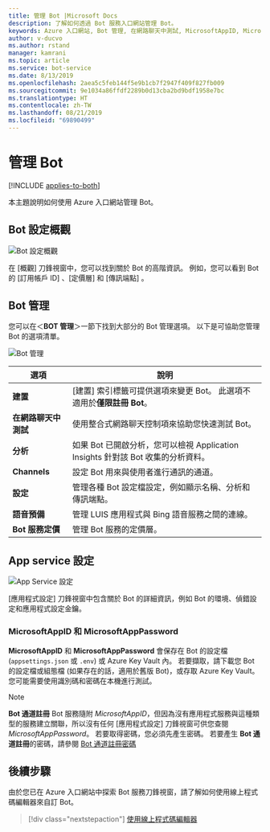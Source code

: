 ```yaml
---
title: 管理 Bot |Microsoft Docs
description: 了解如何透過 Bot 服務入口網站管理 Bot。
keywords: Azure 入口網站, Bot 管理, 在網路聊天中測試, MicrosoftAppID, MicrosoftAppPassword, 應用程式設定
author: v-ducvo
ms.author: rstand
manager: kamrani
ms.topic: article
ms.service: bot-service
ms.date: 8/13/2019
ms.openlocfilehash: 2aea5c5feb144f5e9b1cb7f2947f409f827fb009
ms.sourcegitcommit: 9e1034a86ffdf2289b0d13cba2bd9bdf1958e7bc
ms.translationtype: HT
ms.contentlocale: zh-TW
ms.lasthandoff: 08/21/2019
ms.locfileid: "69890499"
---
```

# <a name="manage-a-bot"></a>管理 Bot

[!INCLUDE [applies-to-both](includes/applies-to-both.md)]

本主題說明如何使用 Azure 入口網站管理 Bot。

## <a name="bot-settings-overview"></a>Bot 設定概觀

![Bot 設定概觀](~/media/azure-manage-a-bot/overview.png)

在 [概觀]  刀鋒視窗中，您可以找到關於 Bot 的高階資訊。 例如，您可以看到 Bot 的 [訂用帳戶 ID]  、[定價層]  和 [傳訊端點]  。

## <a name="bot-management"></a>Bot 管理

 您可以在＜**BOT 管理**＞一節下找到大部分的 Bot 管理選項。 以下是可協助您管理 Bot 的選項清單。

![Bot 管理](~/media/azure-manage-a-bot/bot-management.png)

| 選項 |  說明 |
| ---- | ---- |
| **建置** | [建置] 索引標籤可提供選項來變更 Bot。 此選項不適用於**僅限註冊 Bot**。 |
| **在網路聊天中測試** | 使用整合式網路聊天控制項來協助您快速測試 Bot。 |
| **分析** | 如果 Bot 已開啟分析，您可以檢視 Application Insights 針對該 Bot 收集的分析資料。 |
| **Channels** | 設定 Bot 用來與使用者進行通訊的通道。 |
| **設定** | 管理各種 Bot 設定檔設定，例如顯示名稱、分析和傳訊端點。 |
| **語音預備** | 管理 LUIS 應用程式與 Bing 語音服務之間的連線。 |
| **Bot 服務定價** | 管理 Bot 服務的定價層。 |

## <a name="app-service-settings"></a>App service 設定

![App Service 設定](~/media/azure-manage-a-bot/app-service-settings.png)

[應用程式設定]  刀鋒視窗中包含關於 Bot 的詳細資訊，例如 Bot 的環境、偵錯設定和應用程式設定金鑰。

### <a name="microsoftappid-and-microsoftapppassword"></a>MicrosoftAppID 和 MicrosoftAppPassword

**MicrosoftAppID** 和 **MicrosoftAppPassword** 會保存在 Bot 的設定檔 (`appsettings.json` 或 `.env`) 或 Azure Key Vault 內。 若要擷取，請下載您 Bot 的設定檔或組態檔 (如果存在的話，適用於舊版 Bot)，或存取 Azure Key Vault。 您可能需要使用識別碼和密碼在本機進行測試。

> [!NOTE]
> **Bot 通道註冊** Bot 服務隨附 *MicrosoftAppID*，但因為沒有應用程式服務與這種類型的服務建立關聯，所以沒有任何 [應用程式設定]  刀鋒視窗可供您查閱 *MicrosoftAppPassword*。 若要取得密碼，您必須先產生密碼。 若要產生 **Bot 通道註冊**的密碼，請參閱 [Bot 通道註冊密碼](bot-service-quickstart-registration.md#get-registration-password)

## <a name="next-steps"></a>後續步驟
由於您已在 Azure 入口網站中探索 Bot 服務刀鋒視窗，請了解如何使用線上程式碼編輯器來自訂 Bot。
> [!div class="nextstepaction"]
> [使用線上程式碼編輯器](bot-service-build-online-code-editor.md)
